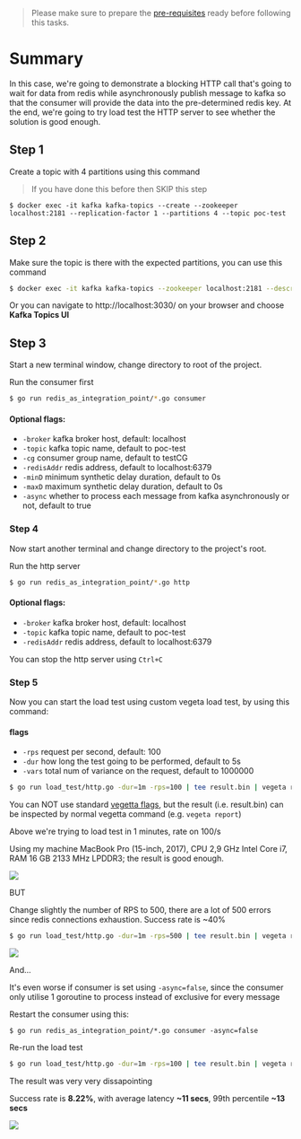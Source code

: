 > Please make sure to prepare the [pre-requisites](../README.md) ready before following this tasks.

# Summary

In this case, we're going to demonstrate a blocking HTTP call that's going to wait for data from redis while asynchronously publish message to kafka so that the consumer will provide the data into the pre-determined redis key. At the end, we're going to try load test the HTTP server to see whether the solution is good enough.

## Step 1

Create a topic with 4 partitions using this command

> If you have done this before then SKIP this step

```shell
$ docker exec -it kafka kafka-topics --create --zookeeper localhost:2181 --replication-factor 1 --partitions 4 --topic poc-test
```

## Step 2

Make sure the topic is there with the expected partitions, you can use this command

```bash
$ docker exec -it kafka kafka-topics --zookeeper localhost:2181 --describe --topic poc-test
```

Or you can navigate to http://localhost:3030/ on your browser and choose **Kafka Topics UI**

## Step 3

Start a new terminal window, change directory to root of the project.

Run the consumer first

```bash
$ go run redis_as_integration_point/*.go consumer
```

#### Optional flags:

- `-broker` kafka broker host, default: localhost
- `-topic` kafka topic name, default to poc-test
- `-cg` consumer group name, default to testCG
- `-redisAddr` redis address, default to localhost:6379
- `-minD` minimum synthetic delay duration, default to 0s
- `-maxD` maximum synthetic delay duration, default to 0s
- `-async` whether to process each message from kafka asynchronously or not, default to true

### Step 4

Now start another terminal and change directory to the project's root.

Run the http server

```bash
$ go run redis_as_integration_point/*.go http
```

#### Optional flags:

- `-broker` kafka broker host, default: localhost
- `-topic` kafka topic name, default to poc-test
- `-redisAddr` redis address, default to localhost:6379

You can stop the http server using `Ctrl+C`

### Step 5

Now you can start the load test using custom vegeta load test, by using this command:

#### flags

- `-rps` request per second, default: 100
- `-dur` how long the test going to be performed, default to 5s
- `-vars` total num of variance on the request, default to 1000000

```bash
$ go run load_test/http.go -dur=1m -rps=100 | tee result.bin | vegeta report
```

You can NOT use standard [vegetta flags](https://github.com/tsenart/vegeta#usage-manual), but the result (i.e. result.bin) can be inspected by normal vegetta command (e.g. `vegeta report`)

Above we're trying to load test in 1 minutes, rate on 100/s

Using my machine MacBook Pro (15-inch, 2017), CPU 2,9 GHz Intel Core i7, RAM 16 GB 2133 MHz LPDDR3; the result is good enough.

![](https://media.giphy.com/media/11sBLVxNs7v6WA/giphy.gif)

BUT

Change slightly the number of RPS to 500, there are a lot of 500 errors since redis connections exhaustion. Success rate is ~40%

```bash
$ go run load_test/http.go -dur=1m -rps=500 | tee result.bin | vegeta report
```

![](https://media.giphy.com/media/DzIIiyZvSdzxu/giphy.gif)

And...

It's even worse if consumer is set using `-async=false`, since the consumer only utilise 1 goroutine to process instead of exclusive for every message

Restart the consumer using this:

```base
$ go run redis_as_integration_point/*.go consumer -async=false
```

Re-run the load test

```bash
$ go run load_test/http.go -dur=1m -rps=100 | tee result.bin | vegeta report
```

The result was very very dissapointing

Success rate is **8.22%**, with average latency **~11 secs**, 99th percentile **~13 secs**

![](https://media.giphy.com/media/1BXa2alBjrCXC/giphy.gif)
